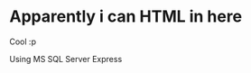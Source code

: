 <h1 class="Huh">Apparently i can HTML in here</h1>
<p>Cool :p</p>
<p>Using MS SQL Server Express</p>
